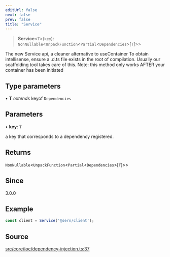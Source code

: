 ```yaml
---
editUrl: false
next: false
prev: false
title: "Service"
---
```


> **Service**\<`T`\>(`key`): `NonNullable`\<`UnpackFunction`\<`Partial`\<`Dependencies`\>\[`T`\]\>\>

The new Service api, a cleaner alternative to useContainer
To obtain intellisense, ensure a .d.ts file exists in the root of compilation.
Usually our scaffolding tool takes care of this.
Note: this method only works AFTER your container has been initiated

## Type parameters

• **T** *extends* keyof `Dependencies`

## Parameters

• **key**: `T`

a key that corresponds to a dependency registered.

## Returns

`NonNullable`\<`UnpackFunction`\<`Partial`\<`Dependencies`\>\[`T`\]\>\>

## Since

3.0.0

## Example

```ts
const client = Service('@sern/client');
```

## Source

[src/core/ioc/dependency-injection.ts:37](https://github.com/sern-handler/handler/blob/91b3768e376cfe22ec37d8ab44f4e4a4dfe8a1e8/src/core/ioc/dependency-injection.ts#L37)
